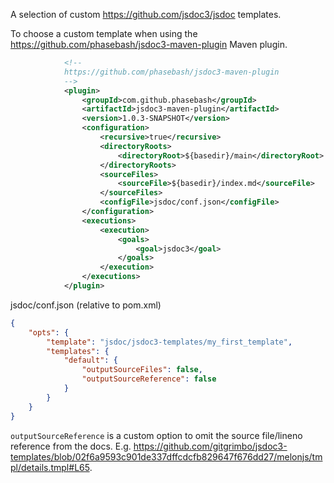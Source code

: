 A selection of custom https://github.com/jsdoc3/jsdoc templates.

To choose a custom template when using the https://github.com/phasebash/jsdoc3-maven-plugin Maven plugin.

````xml
            <!--
            https://github.com/phasebash/jsdoc3-maven-plugin
            -->
            <plugin>
                <groupId>com.github.phasebash</groupId>
                <artifactId>jsdoc3-maven-plugin</artifactId>
                <version>1.0.3-SNAPSHOT</version>
                <configuration>
                    <recursive>true</recursive>
                    <directoryRoots>
                        <directoryRoot>${basedir}/main</directoryRoot>
                    </directoryRoots>
                    <sourceFiles>
                        <sourceFile>${basedir}/index.md</sourceFile>
                    </sourceFiles>
                    <configFile>jsdoc/conf.json</configFile>
                </configuration>
                <executions>
                    <execution>
                        <goals>
                            <goal>jsdoc3</goal>
                        </goals>
                    </execution>
                </executions>
            </plugin>

````

jsdoc/conf.json (relative to pom.xml)

````json
{
    "opts": {
        "template": "jsdoc/jsdoc3-templates/my_first_template",
        "templates": {
            "default": {
                "outputSourceFiles": false,
                "outputSourceReference": false
            }
        }
    }
}
````

`outputSourceReference` is a custom option to omit the source file/lineno reference from the docs. E.g. https://github.com/gitgrimbo/jsdoc3-templates/blob/02f6a9593c901de337dffcdcfb829647f676dd27/melonjs/tmpl/details.tmpl#L65.
